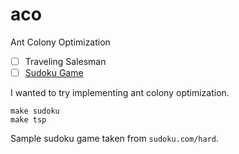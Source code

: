 # aco
Ant Colony Optimization

- [ ] Traveling Salesman
- [ ] [Sudoku Game](https://arxiv.org/pdf/1805.03545.pdf)

I wanted to try implementing ant colony optimization. 
```
make sudoku
make tsp
```
Sample sudoku game taken from `sudoku.com/hard`.

